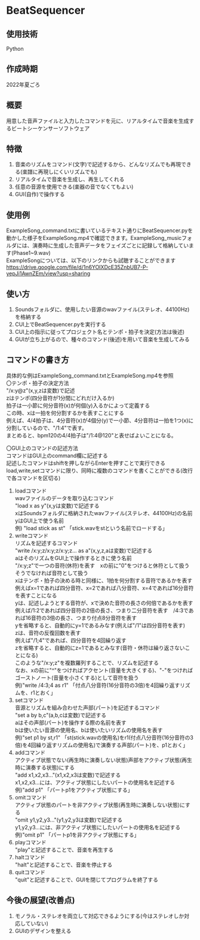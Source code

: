 # BeatSequencer
## 使用技術
Python

## 作成時期
2022年夏ごろ

## 概要
用意した音声ファイルと入力したコマンドを元に、リアルタイムで音楽を生成するビートシーケンサーソフトウェア  

## 特徴
1. 音楽のリズムをコマンド(文字)で記述するから、どんなリズムでも再現できる(楽譜に再現しにくいリズムでも)
2. リアルタイムで音楽を生成し、再生してくれる
3. 任意の音源を使用できる(楽器の音でなくてもよい)
4. GUI(自作)で操作する

## 使用例
ExampleSong_command.txtに書いているテキスト通りにBeatSequencer.pyを動かした様子をExampleSong.mp4で確認できます。ExampleSong_musicフォルダには、演奏時に生成した音声データをフェイズごとに記録して格納しています(Phase1~9.wav)  
ExampleSongについては、以下のリンクからも試聴することができます  
https://drive.google.com/file/d/1n6YOIXDcE35ZnbUB7-P-yepJi1AwnZEm/view?usp=sharing  

## 使い方
1. Soundsフォルダに、使用したい音源のwavファイル(ステレオ、44100Hz)を格納する
2. CUI上でBeatSequencer.pyを実行する
3. CUI上の指示に従ってプロジェクト名とテンポ・拍子を決定(方法は後述)
4. GUIが立ち上がるので、種々のコマンド(後述)を用いて音楽を生成してみる

## コマンドの書き方
具体的な例はExampleSong_command.txtとExampleSong.mp4を参照  
〇テンポ・拍子の決定方法  
"/x:y@z"(x,y,zは変数)で記述  
zはテンポ(四分音符が1分間にどれだけ入るか)  
拍子は一小節に何分音符(x)が何個(y)入るかによって定義する  
この時、xは一拍を何分割するかを表すことにする  
例えば、4/4拍子は、4分音符(x)が4個分(y)で一小節、4分音符は一拍を1つ(x)に分割しているので、"/1:4"で表す。  
まとめると、bpm120の4/4拍子は"/1:4@120"と表せばよいことになる。  

〇GUI上のコマンドの記述方法  
コマンドはGUI上のcommand欄に記述する  
記述したコマンドはshiftを押しながらEnterを押すことで実行できる  
load,write,setコマンドに限り、同時に複数のコマンドを書くことができる(改行で各コマンドを区切る)  
1. loadコマンド  
wavファイルのデータを取り込むコマンド  
"load x as y"(x,yは変数)で記述する  
xはSoundsフォルダに格納されたwavファイル(ステレオ、44100Hz)の名前  
yはGUI上で使う名前  
例) "load stick as st" 「stick.wavをstという名前でロードする」  
2. writeコマンド  
リズムを記述するコマンド  
"write /x:y;z/x:y;z/x:y;z... as a"(x,y,z,aは変数)で記述する  
aはそのリズムをGUI上で操作するときに使う名前  
"/x:y;z"で一つの音符(休符)を表す　xの前に"0"をつけると休符として扱う　そうでなければ音符として扱う  
xはテンポ・拍子の決める時と同様に、1拍を何分割する音符であるかを表す  
例えばx=1であれば四分音符、x=2であれば八分音符、x=4であれば16分音符を表すことになる  
yは、記述しようとする音符が、xで決めた音符の長さの何倍であるかを表す  
例えば/1:2であれば四分音符の2倍の長さ、つまり二分音符を表す　/4:3であれば16音符の3倍の長さ、つまり付点8分音符を表す  
yを省略すると、自動的にy=1であるみなす(例えば"/1"は四分音符を表す)  
zは、音符の反復回数を表す  
例えば"/1;4"であれば、四分音符を4回繰り返す  
zを省略すると、自動的にz=1であるとみなす(音符・休符は繰り返さないことになる)  
このような"/x:y;z"を複数羅列することで、リズムを記述する  
なお、xの前に"^"をつければアクセント(音量を大きくする)、"-"をつければゴーストノート(音量を小さくする)として音符を扱う  
例)"write /4:3;4 as r1" 「付点八分音符(16分音符の3倍)を4回繰り返すリズムを、r1とおく」    
4. setコマンド  
音源とリズムを組み合わせた声部(パート)を記述するコマンド  
"set a by b,c"(a,b,cは変数)で記述する  
aはその声部(パート)を操作する際の名前を表す  
bは使いたい音源の使用名、bは使いたいリズムの使用名を表す  
例)"set p1 by st,r1" 「st(stick.wavの使用名)をr1(付点八分音符(16分音符の3倍)を4回繰り返すリズムの使用名)で演奏する声部(パート)を、p1とおく」  
5. addコマンド  
アクティブ状態でない(再生時に演奏しない状態)声部をアクティブ状態(再生時に演奏する状態)にする  
"add x1,x2,x3..."(x1,x2,x3は変数)で記述する  
x1,x2,x3...には、アクティブ状態にしたいパートの使用名を記述する  
例)"add p1" 「パートp1をアクティブ状態にする」  
6. omitコマンド  
アクティブ状態のパートを非アクティブ状態(再生時に演奏しない状態)にする  
"omit y1,y2,y3..."(y1,y2,y3は変数)で記述する  
y1,y2,y3...には、非アクティブ状態にしたいパートの使用名を記述する  
例)"omit p1" 「パートp1を非アクティブ状態にする」  
7. playコマンド  
"play"と記述することで、音楽を再生する  
8. haltコマンド  
"halt"と記述することで、音楽を停止する  
9. quitコマンド  
"quit"と記述することで、GUIを閉じてプログラムを終了する  
## 今後の展望(改善点)
1. モノラル・ステレオを両立して対応できるようにする(今はステレオしか対応していない)
2. GUIのデザインを整える
